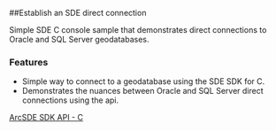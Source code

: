 ##Establish an SDE direct connection

Simple SDE C console sample that demonstrates direct connections to Oracle and SQL Server geodatabases.



### Features

* Simple way to connect to a geodatabase using the SDE SDK for C.
* Demonstrates the nuances between Oracle and SQL Server direct connections using the api.

[ArcSDE SDK API - C](http://help.arcgis.com/en/geodatabase/10.0/sdk/arcsde/api/capi/capi.htm)
